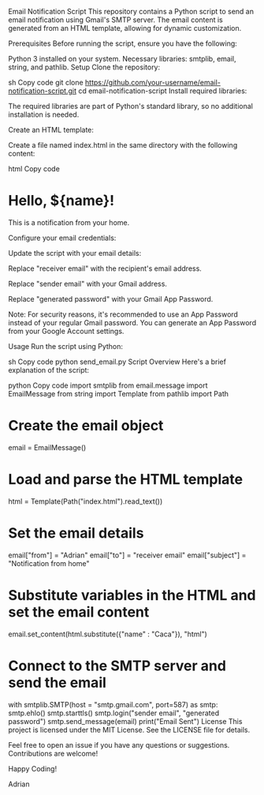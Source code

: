 Email Notification Script
This repository contains a Python script to send an email notification using Gmail's SMTP server. The email content is generated from an HTML template, allowing for dynamic customization.

Prerequisites
Before running the script, ensure you have the following:

Python 3 installed on your system.
Necessary libraries: smtplib, email, string, and pathlib.
Setup
Clone the repository:

sh
Copy code
git clone https://github.com/your-username/email-notification-script.git
cd email-notification-script
Install required libraries:

The required libraries are part of Python's standard library, so no additional installation is needed.

Create an HTML template:

Create a file named index.html in the same directory with the following content:

html
Copy code
<html>
<body>
    <h1>Hello, ${name}!</h1>
    <p>This is a notification from your home.</p>
</body>
</html>
Configure your email credentials:

Update the script with your email details:

Replace "receiver email" with the recipient's email address.

Replace "sender email" with your Gmail address.

Replace "generated password" with your Gmail App Password.

Note: For security reasons, it's recommended to use an App Password instead of your regular Gmail password. You can generate an App Password from your Google Account settings.

Usage
Run the script using Python:

sh
Copy code
python send_email.py
Script Overview
Here's a brief explanation of the script:

python
Copy code
import smtplib
from email.message import EmailMessage
from string import Template
from pathlib import Path

# Create the email object
email = EmailMessage()

# Load and parse the HTML template
html = Template(Path("index.html").read_text())

# Set the email details
email["from"] = "Adrian"
email["to"] = "receiver email"
email["subject"] = "Notification from home"

# Substitute variables in the HTML and set the email content
email.set_content(html.substitute({"name" : "Caca"}), "html")

# Connect to the SMTP server and send the email
with smtplib.SMTP(host = "smtp.gmail.com", port=587) as smtp:
    smtp.ehlo()
    smtp.starttls()
    smtp.login("sender email", "generated password")
    smtp.send_message(email)
    print("Email Sent")
License
This project is licensed under the MIT License. See the LICENSE file for details.

Feel free to open an issue if you have any questions or suggestions. Contributions are welcome!

Happy Coding!

Adrian
